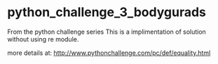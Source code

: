 # python_challenge_3_bodygurads
From the python challenge series
This is a implimentation of solution without using re module. 

more details at:
http://www.pythonchallenge.com/pc/def/equality.html
